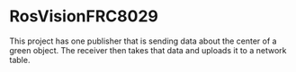 # RosVisionFRC8029

This project has one publisher that is sending data about the center of a green object.
The receiver then takes that data and uploads it to a network table.

